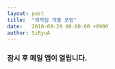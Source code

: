 ```yaml
---
layout: post
title:  "제작팀 개별 포럼"
date:   2018-09-29 00:00:00 +0900
author: SiRyuA
---
```


### 잠시 후 메일 앱이 열립니다.

<script>
location.href = "mailto:develoid@naver.com"
              + "?cc="
      + "&subject="
              + "[제작팀] 개별 포럼 요청합니다."
              + "&body="
              + "%40 팀명 %0D%0A%0D%0A%0D%0A"
      + "%40 팀장 닉네임 %0D%0A%0D%0A%0D%0A"
      + "%40 활동 내용 %0D%0A%0D%0A%0D%0A"
      + "%40 제작자료(자료/링크/설명) - 15개 이상 %0D%0A%0D%0A%0D%0A"
      + "%40 게시판 필요 사유 %0D%0A%0D%0A%0D%0A";
</script>
